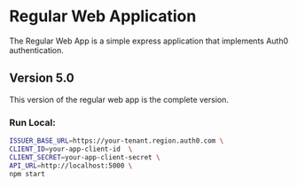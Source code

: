 # Regular Web Application

The Regular Web App is a simple express application that implements Auth0 authentication.

## Version 5.0

This version of the regular web app is the complete version.

### Run Local:

```bash
ISSUER_BASE_URL=https://your-tenant.region.auth0.com \
CLIENT_ID=your-app-client-id  \
CLIENT_SECRET=your-app-client-secret \
API_URL=http://localhost:5000 \
npm start
```
